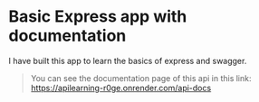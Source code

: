 # Basic Express app with documentation

I have built this app to learn the basics of express and swagger. 

> You can see the documentation page of this api in this link: https://apilearning-r0ge.onrender.com/api-docs